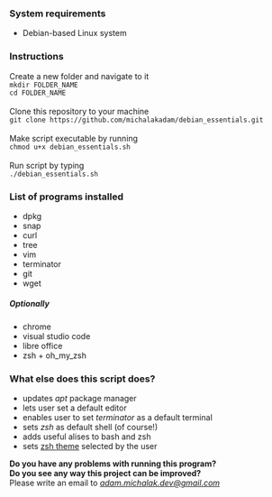 ### System requirements
* Debian-based Linux system

### Instructions

Create a new folder and navigate to it 
<br />
`mkdir FOLDER_NAME`
<br />
`cd FOLDER_NAME`
<br /><br />
Clone this repository to your machine
<br />
`git clone https://github.com/michalakadam/debian_essentials.git`
<br /><br />
Make script executable by running 
<br />
`chmod u+x debian_essentials.sh`
<br /><br />
Run script by typing 
<br />
`./debian_essentials.sh`

### List of programs installed

* dpkg
* snap
* curl
* tree
* vim
* terminator
* git
* wget
##### Optionally
* chrome
* visual studio code
* libre office
* zsh + oh_my_zsh

### What else does this script does?

* updates *apt* package manager
* lets user set a default editor
* enables user to set *terminator* as a default terminal
* sets *zsh* as default shell (of course!)
* adds useful alises to bash and zsh
* sets [zsh theme](https://github.com/ohmyzsh/ohmyzsh/wiki/Themes) selected by the user

**Do you have any problems with running this program?**
<br />
**Do you see any way this project can be improved?**
<br />
 Please write an email to *adam.michalak.dev@gmail.com*
